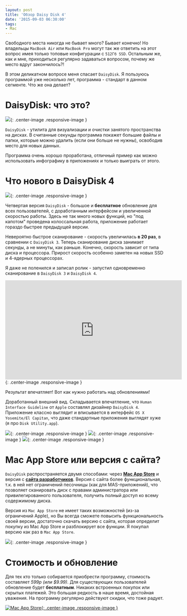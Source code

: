 ```yaml
---
layout: post
title: 'Обзор Daisy Disk 4'
date: '2015-09-03 06:30:00'
tags:
- Mac
---
```


Свободного места никогда не бывает много? Бывает конечно! Но владельцы `MacBook Air` или `MacBook Pro` могут так же ответить на этот вопрос имея только топовые конфигурации с `512Гб SSD`. Остальным же, как и мне, приходиться регулярно задаваться вопросом, почему же место вдруг закончилось?!

В этом деликатном вопросе меня спасает `DaisyDisk`.
Я пользуюсь программой уже несколько лет, программа - стандарт в данном сегменте. Что же она делает?

# DaisyDisk: что это?


![](/images/2015/09/daisydisk_main.png){: .center-image .responsive-image }

`DaisyDisk` - утилита для визуализации и очистки занятого пространства на дисках.  В считанные секунды программа покажет большие файлы и папки, которые можно удалить (если они больше не нужны), освободив место для новых данных.

Программа очень хорошо проработана, отличный пример как можно использовать инфографику в приложениях и только выиграть от этого.


# Что нового в DaisyDisk 4

![](/images/2015/09/daisydisk_about-2.png){: .center-image .responsive-image }

Четвертая версия `DaisyDisk` - большое и **бесплатное** обновление для всех пользователей, с доработанным интерфейсом и увеличенной скоростью работы. Здесь не так много новых функций, но "под капотом" проведена колоссальная работа, приложение работает гораздо быстрее предыдущей версии.

Невероятно быстрое сканирование - скорость увеличилась **в 20 раз**, в сравнении с `DaisyDisk 3`. Теперь сканирование диска занимает секунды, а не минуты, как раньше. Конечно, скорость зависит от типа диска и процессора. Прирост скорость особенно заметен на новых SSD и 4-ядерных процессорах.

Я даже не поленился и записал ролик - запустил одновременно сканирование в `DaisyDisk 3` и `DaisyDisk 4`.

<iframe width="560" height="315" src="https://www.youtube.com/embed/lZ0J3TLcadw" frameborder="0" allowfullscreen></iframe>{: .center-image .responsive-image }

Результат впечатляет! Вот как нужно работать над обновлениями!

Доработанный внешний вид. Складывается впечатление, что `Human Interface Guideline` от `Apple` составлял дизайнер `DaisyDisk 4`. Приложение классно выглядит и вписывается в интерфейс `OS X Yosemite/El Capitan`, что даже стандартные приложения выглядят хуже (я про `Disk Utility.app`).

![](/images/2015/09/screenshot1.png){: .center-image .responsive-image }
![](/images/2015/09/screenshot2.png){: .center-image .responsive-image }
![](/images/2015/09/screenshot3.png){: .center-image .responsive-image }

# Mac App Store или версия с сайта?
`DaisyDisk` распространяется двумя способами: через **[Mac App Store](https://geo.itunes.apple.com/ru/app/daisydisk/id411643860?mt=8&at=1001l9qh&ct=blog)** и версия с **[сайта разработчиков](http://daisydiskapp.com)**. Версия с сайта более функциональная, т.к. в ней нет ограничений песочницы (как для MAS-приложений), что позволяет сканировать диск с правами администратора или привилегированного пользователя, получить полный доступ ко всему содержимому диска.

Версия из `Mac App Store` не имеет таких возможностей (из-за ограничений  Apple), но Вы всегда сможете повысить функциональность своей версии, достаточно скачать версию с сайта, которая определит покупку из Mac App Store и разблокирует все функции. Я покупал версию как раз в `Mac App Store`.

![](/images/2015/09/Screen-Shot-2015-09-03-at-09-45-49.png){: .center-image .responsive-image }

# Стоимость и обновление
Для тех кто только собирается приобрести программу, стоимость составляет *599р (или $9.99)*. Для существующих пользователей обновление будет **бесплатным**.  Никаких встроенных покупок или скрытых платежей. Это большая редкость в наше время, достойная уважения. На программу регулярно действуют скидки, что тоже радует.


[![Mac App Store](/images/2015/09/appstore-1.png){: .center-image .responsive-image }](https://geo.itunes.apple.com/ru/app/daisydisk/id411643860?mt=8&at=1001l9qh&ct=blog)





